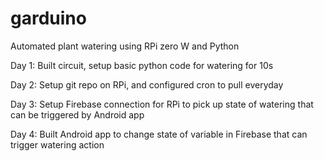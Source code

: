 # garduino
Automated plant watering using RPi zero W and Python

Day 1:
Built circuit, setup basic python code for watering for 10s

Day 2:
Setup git repo on RPi, and configured cron to pull everyday

Day 3:
Setup Firebase connection for RPi to pick up state of watering that can be triggered by Android app

Day 4:
Built Android app to change state of variable in Firebase that can trigger watering action
